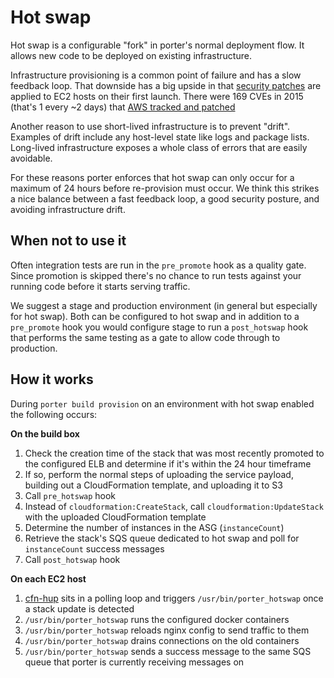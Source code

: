 Hot swap
========

Hot swap is a configurable "fork" in porter's normal deployment flow. It allows
new code to be deployed on existing infrastructure.

Infrastructure provisioning is a common point of failure and has a slow feedback
loop. That downside has a big upside in that [security patches](http://docs.aws.amazon.com/AWSEC2/latest/UserGuide/AmazonLinuxAMIBasics.html#security-updates)
are applied to EC2 hosts on their first launch. There were 169 CVEs in 2015
(that's 1 every ~2 days) that [AWS tracked and patched](https://alas.aws.amazon.com)

Another reason to use short-lived infrastructure is to prevent "drift". Examples
of drift include any host-level state like logs and package lists. Long-lived
infrastructure exposes a whole class of errors that are easily avoidable.

For these reasons porter enforces that hot swap can only occur for a maximum of
24 hours before re-provision must occur. We think this strikes a nice balance
between a fast feedback loop, a good security posture, and avoiding
infrastructure drift.

When not to use it
------------------

Often integration tests are run in the `pre_promote` hook as a quality gate. Since
promotion is skipped there's no chance to run tests against your running code
before it starts serving traffic.

We suggest a stage and production environment (in general but especially for hot
swap). Both can be configured to hot swap and in addition to a `pre_promote`
hook you would configure stage to run a `post_hotswap` hook that performs the
same testing as a gate to allow code through to production.

How it works
------------

During `porter build provision` on an environment with hot swap enabled the
following occurs:

**On the build box**

1. Check the creation time of the stack that was most recently promoted to the
   configured ELB and determine if it's within the 24 hour timeframe
1. If so, perform the normal steps of uploading the service payload, building
   out a CloudFormation template, and uploading it to S3
1. Call `pre_hotswap` hook
1. Instead of `cloudformation:CreateStack`, call `cloudformation:UpdateStack`
   with the uploaded CloudFormation template
1. Determine the number of instances in the ASG (`instanceCount`)
1. Retrieve the stack's SQS queue dedicated to hot swap and poll for
   `instanceCount` success messages
1. Call `post_hotswap` hook

**On each EC2 host**

1. [cfn-hup](http://docs.aws.amazon.com/AWSCloudFormation/latest/UserGuide/cfn-hup.html)
   sits in a polling loop and triggers `/usr/bin/porter_hotswap` once a stack
   update is detected
1. `/usr/bin/porter_hotswap` runs the configured docker containers
1. `/usr/bin/porter_hotswap` reloads nginx config to send traffic to them
1. `/usr/bin/porter_hotswap` drains connections on the old containers
1. `/usr/bin/porter_hotswap` sends a success message to the same SQS queue that
    porter is currently receiving messages on
